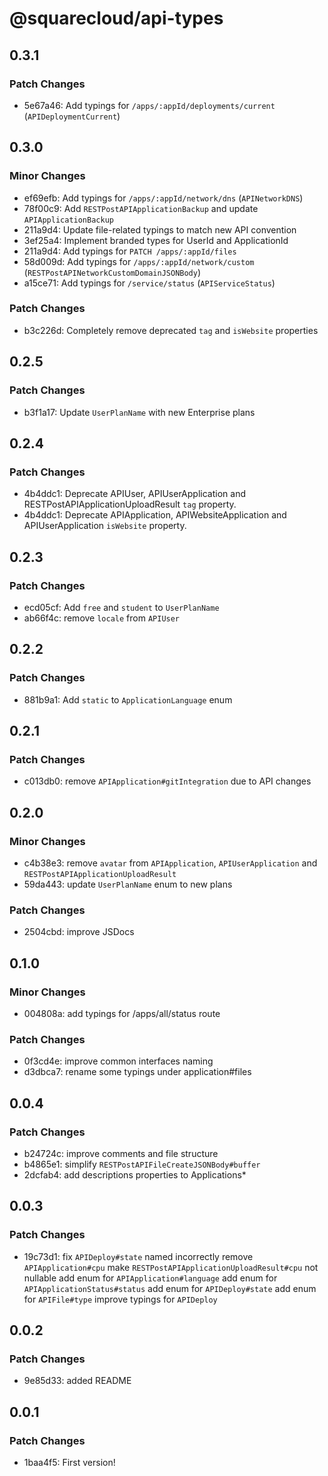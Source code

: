 # @squarecloud/api-types

## 0.3.1

### Patch Changes

- 5e67a46: Add typings for `/apps/:appId/deployments/current` (`APIDeploymentCurrent`)

## 0.3.0

### Minor Changes

- ef69efb: Add typings for `/apps/:appId/network/dns` (`APINetworkDNS`)
- 78f00c9: Add `RESTPostAPIApplicationBackup` and update `APIApplicationBackup`
- 211a9d4: Update file-related typings to match new API convention
- 3ef25a4: Implement branded types for UserId and ApplicationId
- 211a9d4: Add typings for `PATCH /apps/:appId/files`
- 58d009d: Add typings for `/apps/:appId/network/custom` (`RESTPostAPINetworkCustomDomainJSONBody`)
- a15ce71: Add typings for `/service/status` (`APIServiceStatus`)

### Patch Changes

- b3c226d: Completely remove deprecated `tag` and `isWebsite` properties

## 0.2.5

### Patch Changes

- b3f1a17: Update `UserPlanName` with new Enterprise plans

## 0.2.4

### Patch Changes

- 4b4ddc1: Deprecate APIUser, APIUserApplication and RESTPostAPIApplicationUploadResult `tag` property.
- 4b4ddc1: Deprecate APIApplication, APIWebsiteApplication and APIUserApplication `isWebsite` property.

## 0.2.3

### Patch Changes

- ecd05cf: Add `free` and `student` to `UserPlanName`
- ab66f4c: remove `locale` from `APIUser`

## 0.2.2

### Patch Changes

- 881b9a1: Add `static` to `ApplicationLanguage` enum

## 0.2.1

### Patch Changes

- c013db0: remove `APIApplication#gitIntegration` due to API changes

## 0.2.0

### Minor Changes

- c4b38e3: remove `avatar` from `APIApplication`, `APIUserApplication` and `RESTPostAPIApplicationUploadResult`
- 59da443: update `UserPlanName` enum to new plans

### Patch Changes

- 2504cbd: improve JSDocs

## 0.1.0

### Minor Changes

- 004808a: add typings for /apps/all/status route

### Patch Changes

- 0f3cd4e: improve common interfaces naming
- d3dbca7: rename some typings under application#files

## 0.0.4

### Patch Changes

- b24724c: improve comments and file structure
- b4865e1: simplify `RESTPostAPIFileCreateJSONBody#buffer`
- 2dcfab4: add descriptions properties to Applications\*

## 0.0.3

### Patch Changes

- 19c73d1: fix `APIDeploy#state` named incorrectly
  remove `APIApplication#cpu`
  make `RESTPostAPIApplicationUploadResult#cpu` not nullable
  add enum for `APIApplication#language`
  add enum for `APIApplicationStatus#status`
  add enum for `APIDeploy#state`
  add enum for `APIFile#type`
  improve typings for `APIDeploy`

## 0.0.2

### Patch Changes

- 9e85d33: added README

## 0.0.1

### Patch Changes

- 1baa4f5: First version!
